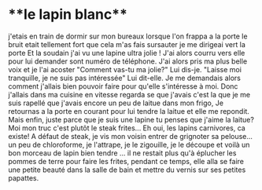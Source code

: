 <h1>**le lapin blanc**</h1>
j'etais en train de dormir sur mon bureaux lorsque l'on frappa a la porte
le bruit etait tellement fort que cela m'as fais sursauter 
je me dirigeai vert la porte
Et la soudain j'ai vu une lapine ultra jolie !
J'ai alors courru vers elle pour lui demander sont numéro de téléphone.
J'ai alors pris ma plus belle voix et je l'ai acoster
"Comment vas-tu ma jolie?" Lui dis-je.  
"Laisse moi tranquille, je ne suis pas intéressée" Lui dit-elle.  
Je me demandais alors comment j'allais bien pouvoir faire pour qu'elle s'intéresse à moi.  
Donc j'allais dans ma cuisine en vitesse regarda se que j'avais c'est la que 
je me suis rapellé que j'avais encore un peu de laitue dans mon frigo,
Je retournas a la porte en courant pour lui tendre la laitue et elle me repondit.
Mais enfin, juste parce que je suis une lapine tu penses que j'aime la laitue?  
Moi mon truc c'est plutôt le steak frites...  
Eh oui, les lapins carnivores, ca existe!
A défaut de steak, je vis mon voisin entrer de grignoter sa pelouse... un peu de chloroforme, je l'attrape, je le zigouille, je le découpe et voilà un bon morceau de lapin bien tendre ... il ne restait plus qu'à éplucher les pommes de terre pour faire les frites, pendant ce temps, elle alla se faire une petite beauté dans la salle de bain et mettre du vernis sur ses petites papattes.